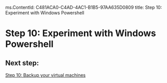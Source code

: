 
ms.ContentId: C481ACA0-C4AD-4AC1-B1B5-97AA635D0809
title: Step 10: Experiment with Windows Powershell

# Step 10: Experiment with Windows Powershell #


## Next step: ##
[Step 10: Backup your virtual machines](step10.md)